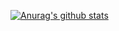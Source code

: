 [![Anurag's github stats](https://github-readme-stats.vercel.app/api?username=Tustin)](https://github.com/anuraghazra/github-readme-stats)
